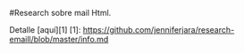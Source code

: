 #Research sobre mail Html.

Detalle [aquí][1] [1]: https://github.com/jenniferjara/research-emaill/blob/master/info.md
